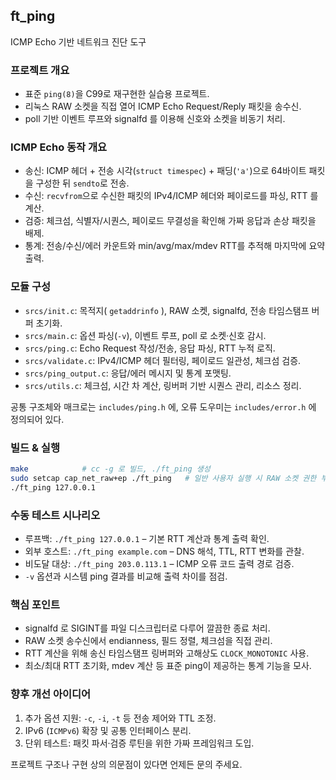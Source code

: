 ## ft_ping
ICMP Echo 기반 네트워크 진단 도구

### 프로젝트 개요
- 표준 `ping(8)`을 C99로 재구현한 실습용 프로젝트.
- 리눅스 RAW 소켓을 직접 열어 ICMP Echo Request/Reply 패킷을 송수신.
- poll 기반 이벤트 루프와 signalfd 를 이용해 신호와 소켓을 비동기 처리.

### ICMP Echo 동작 개요
- 송신: ICMP 헤더 + 전송 시각(`struct timespec`) + 패딩(`'a'`)으로 64바이트 패킷을 구성한 뒤 `sendto`로 전송.
- 수신: `recvfrom`으로 수신한 패킷의 IPv4/ICMP 헤더와 페이로드를 파싱, RTT 를 계산.
- 검증: 체크섬, 식별자/시퀀스, 페이로드 무결성을 확인해 가짜 응답과 손상 패킷을 배제.
- 통계: 전송/수신/에러 카운트와 min/avg/max/mdev RTT를 추적해 마지막에 요약 출력.

### 모듈 구성
- `srcs/init.c`: 목적지( `getaddrinfo` ), RAW 소켓, signalfd, 전송 타임스탬프 버퍼 초기화.
- `srcs/main.c`: 옵션 파싱(`-v`), 이벤트 루프, poll 로 소켓·신호 감시.
- `srcs/ping.c`: Echo Request 작성/전송, 응답 파싱, RTT 누적 로직.
- `srcs/validate.c`: IPv4/ICMP 헤더 필터링, 페이로드 일관성, 체크섬 검증.
- `srcs/ping_output.c`: 응답/에러 메시지 및 통계 포맷팅.
- `srcs/utils.c`: 체크섬, 시간 차 계산, 링버퍼 기반 시퀀스 관리, 리소스 정리.

공통 구조체와 매크로는 `includes/ping.h` 에, 오류 도우미는 `includes/error.h` 에 정의되어 있다.

### 빌드 & 실행
```bash
make            # cc -g 로 빌드, ./ft_ping 생성
sudo setcap cap_net_raw+ep ./ft_ping   # 일반 사용자 실행 시 RAW 소켓 권한 부여
./ft_ping 127.0.0.1
```

### 수동 테스트 시나리오
- 루프백: `./ft_ping 127.0.0.1` – 기본 RTT 계산과 통계 출력 확인.
- 외부 호스트: `./ft_ping example.com` – DNS 해석, TTL, RTT 변화를 관찰.
- 비도달 대상: `./ft_ping 203.0.113.1` – ICMP 오류 코드 출력 경로 검증.
- `-v` 옵션과 시스템 ping 결과를 비교해 출력 차이를 점검.

### 핵심 포인트
- signalfd 로 SIGINT를 파일 디스크립터로 다루어 깔끔한 종료 처리.
- RAW 소켓 송수신에서 endianness, 필드 정렬, 체크섬을 직접 관리.
- RTT 계산을 위해 송신 타임스탬프 링버퍼와 고해상도 `CLOCK_MONOTONIC` 사용.
- 최소/최대 RTT 초기화, mdev 계산 등 표준 ping이 제공하는 통계 기능을 모사.

### 향후 개선 아이디어
1. 추가 옵션 지원: `-c`, `-i`, `-t` 등 전송 제어와 TTL 조정.
2. IPv6 (`ICMPv6`) 확장 및 공통 인터페이스 분리.
3. 단위 테스트: 패킷 파서·검증 루틴을 위한 가짜 프레임워크 도입.

프로젝트 구조나 구현 상의 의문점이 있다면 언제든 문의 주세요.
